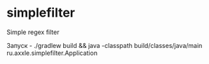 # simplefilter
Simple regex filter

Запуск - ./gradlew build && java -classpath build/classes/java/main ru.axxle.simplefilter.Application <inputFilePath> <outputFilePath>
